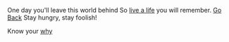 One day you'll leave this world behind
So [live a life](../life_well_lived/purpose.md) you will remember.
 [Go Back](../marshmallow.md)
 Stay hungry, stay foolish!

 Know your [why](why/darts.md)